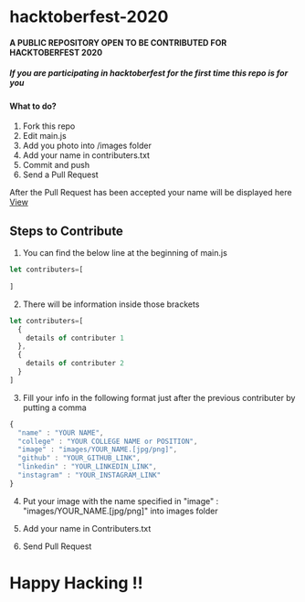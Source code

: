 # hacktoberfest-2020

#### A PUBLIC REPOSITORY OPEN TO BE CONTRIBUTED FOR HACKTOBERFEST 2020

##### If you are participating in hacktoberfest for the first time this repo is for you

#### What to do?
                
1. Fork this repo
2. Edit main.js
3. Add you photo into /images folder
4. Add your name in contributers.txt
5. Commit and push
6. Send a Pull Request

After the Pull Request has been accepted your name will be displayed here [View](https://acm-sahyadri.github.io/-hacktoberfest-2020)

## Steps to Contribute

1. You can find the below line at the beginning of main.js

```javascript
let contributers=[
    
]
```

2. There will be information inside those brackets

```javascript
let contributers=[
  {
    details of contributer 1
  },
  {
    details of contributer 2
  }
]
```

3. Fill your info in the following format just after the previous contributer by putting a comma

```javascript
{
  "name" : "YOUR NAME",
  "college" : "YOUR COLLEGE NAME or POSITION",
  "image" : "images/YOUR_NAME.[jpg/png]",
  "github" : "YOUR_GITHUB_LINK",
  "linkedin" : "YOUR_LINKEDIN_LINK",
  "instagram" : "YOUR_INSTAGRAM_LINK"
}
```
4. Put your image with the name specified in "image" : "images/YOUR_NAME.[jpg/png]" into images folder

5. Add your name in Contributers.txt

6. Send Pull Request

# Happy Hacking !!